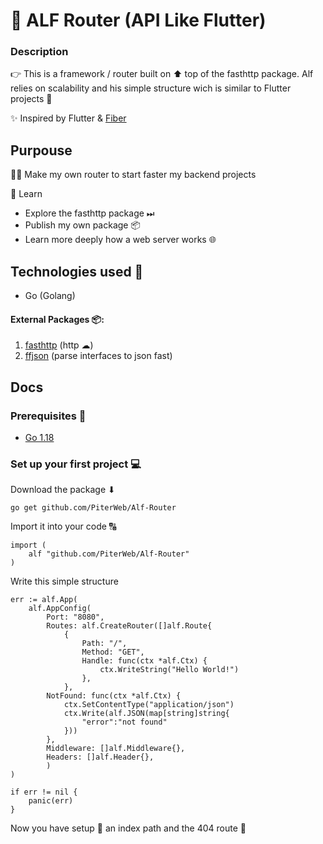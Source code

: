 # 🦌 ALF Router (API Like Flutter)

### Description 

👉 This is a framework / router built on ⬆ top of the fasthttp package. Alf relies on scalability and his simple structure wich is  similar to Flutter projects 📴

✨ Inspired by Flutter & [Fiber](https://github.com/gofiber/fiber)

## Purpouse 

👷‍♂️ Make my own router to start faster my backend projects

📖 Learn 

 - Explore the fasthttp package ⏭
 - Publish my own package 📦
 - Learn more deeply how a web server works 🌐

## Technologies used 📘

 - Go (Golang)

#### External Packages  📦:

 1. [fasthttp](github.com/valyala/fasthttp) (http ☁)
 2. [ffjson](github.com/pquerna/ffjson/ffjson) (parse interfaces to json fast)

## Docs

### Prerequisites 📌

 - [Go 1.18](https://go.dev/) 

### Set up your first project 💻

Download the package ⬇

    go get github.com/PiterWeb/Alf-Router

Import it into your code 🔠

    import (
	    alf "github.com/PiterWeb/Alf-Router"
    )

Write this simple structure

    err := alf.App(
	    alf.AppConfig(
		    Port: "8080",
		    Routes: alf.CreateRouter([]alf.Route{
			    {
				    Path: "/",
				    Method: "GET",
				    Handle: func(ctx *alf.Ctx) {
					    ctx.WriteString("Hello World!")
					},
				},
			NotFound: func(ctx *alf.Ctx) {
				ctx.SetContentType("application/json")
				ctx.Write(alf.JSON(map[string]string{
					"error":"not found"
				}))
			},
			Middleware: []alf.Middleware{},
			Headers: []alf.Header{},
            )
    )
    
    if err != nil {
	    panic(err)
	} 
	
Now you have setup 🔨 an index path  and the 404 route 📁 
